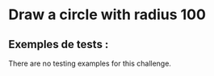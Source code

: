 # Draw a circle with radius 100

## Exemples de tests :

There are no testing examples for this challenge.
